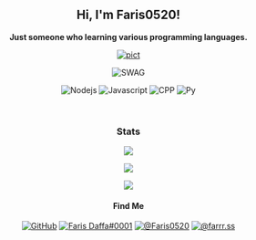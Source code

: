 <h2 align="center">Hi, I'm Faris0520!</h2>
<p align="center"><b>Just someone who learning various programming languages.</b></p>
<p align="center"><a href="#" target="#"><img alt="pict" src="https://cdn.discordapp.com/attachments/817641073874305044/836104912051241020/tenor_9.gif" /></a></p>
<p align="center"><img alt="SWAG" src="http://ForTheBadge.com/images/badges/built-with-swag.svg" />
<p align="center"> <img alt="Nodejs" src="https://img.shields.io/badge/Node.js-43853D?style=for-the-badge&logo=node.js&logoColor=white" /> <img alt="Javascript" src="https://img.shields.io/badge/JavaScript-F7DF1E?style=for-the-badge&logo=javascript&logoColor=black" />
<img alt="CPP" src="https://img.shields.io/badge/C%2B%2B-00599C?style=for-the-badge&logo=c%2B%2B&logoColor=white" />
<img alt="Py" src="https://img.shields.io/badge/Python-3776AB?style=for-the-badge&logo=python&logoColor=white" /></p>
<br />

<!--
### Hai 🗿
![](https://cdn.discordapp.com/attachments/817641073874305044/836104912051241020/tenor_9.gif)

Just someone who learning various programming languages. :ndaktau:
-->
<!--
Hello There 🗿
-->
<h3 align="center">Stats</h3>
<p align="center"><img src="https://komarev.com/ghpvc/?username=Faris0520&label=Pengunjung" /> </p>
<p align="center"><img src="https://github-readme-stats.vercel.app/api?username=faris0520&show_icons=true&theme=radical" /> </p>
<p align="center"><a href="https://myanimelist.net/profile/Faris0520">
<img src="https://malsignature.com/?/view?username=Faris0520&style=normal"></a></p>

<h4 align="center">Find Me</h4>
<p align="center"><a href="https://github.com/Faris0520" target="_blank"><img alt="GitHub" src="https://img.shields.io/badge/GitHub-100000?style=for-the-badge&logo=github&logoColor=white" /></a>
<a href="https://discord.com/users/695817459206324265" target="_blank"><img alt="Faris Daffa#0001" src="https://img.shields.io/badge/Discord-7289DA?style=for-the-badge&logo=discord&logoColor=white" /></a>
<a href="https://twitter.com/Faris0520" target="_blank"><img alt="@Faris0520" src="https://img.shields.io/badge/Twitter-1DA1F2?style=for-the-badge&logo=twitter&logoColor=white" /></a>
<a href="https://instagram.com/farrr.ss" target="_blank"><img alt="@farrr.ss" src="https://img.shields.io/badge/Instagram-E4405F?style=for-the-badge&logo=instagram&logoColor=white" /></a></p>
<!--
## Discord
[![FarisDaffa Discord](https://cdn.discordapp.com/attachments/817641073874305044/833639453725032488/1618825477362.jpg)](https://discord.com/users/695817459206324265)
-->
